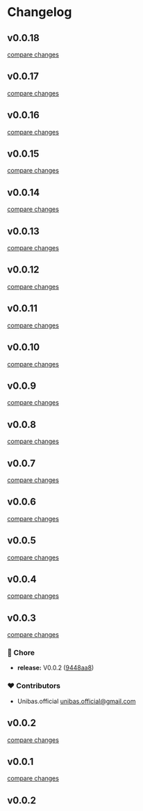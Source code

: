 # Changelog


## v0.0.18

[compare changes](https://github.com/sajadhzj/nuxt-glorious/compare/v0.0.17...v0.0.18)

## v0.0.17

[compare changes](https://github.com/sajadhzj/nuxt-glorious/compare/v0.0.16...v0.0.17)

## v0.0.16

[compare changes](https://github.com/sajadhzj/nuxt-glorious/compare/v0.0.15...v0.0.16)

## v0.0.15

[compare changes](https://github.com/sajadhzj/nuxt-glorious/compare/v0.0.14...v0.0.15)

## v0.0.14

[compare changes](https://github.com/sajadhzj/nuxt-glorious/compare/v0.0.13...v0.0.14)

## v0.0.13

[compare changes](https://github.com/sajadhzj/nuxt-glorious/compare/v0.0.12...v0.0.13)

## v0.0.12

[compare changes](https://github.com/sajadhzj/nuxt-glorious/compare/v0.0.11...v0.0.12)

## v0.0.11

[compare changes](https://github.com/sajadhzj/nuxt-glorious/compare/v0.0.10...v0.0.11)

## v0.0.10

[compare changes](https://github.com/sajadhzj/nuxt-glorious/compare/v0.0.9...v0.0.10)

## v0.0.9

[compare changes](https://github.com/sajadhzj/nuxt-glorious/compare/v0.0.8...v0.0.9)

## v0.0.8

[compare changes](https://github.com/sajadhzj/nuxt-glorious/compare/v0.0.7...v0.0.8)

## v0.0.7

[compare changes](https://github.com/sajadhzj/nuxt-glorious/compare/v0.0.6...v0.0.7)

## v0.0.6

[compare changes](https://github.com/sajadhzj/nuxt-glorious/compare/v0.0.5...v0.0.6)

## v0.0.5

[compare changes](https://github.com/sajadhzj/nuxt-glorious/compare/v0.0.4...v0.0.5)

## v0.0.4

[compare changes](https://github.com/sajadhzj/nuxt-glorious/compare/v0.0.3...v0.0.4)

## v0.0.3

[compare changes](https://github.com/sajadhzj/nuxt-glorious/compare/v0.0.1...v0.0.3)

### 🏡 Chore

- **release:** V0.0.2 ([9448aa8](https://github.com/sajadhzj/nuxt-glorious/commit/9448aa8))

### ❤️ Contributors

- Unibas.official <unibas.official@gmail.com>

## v0.0.2

[compare changes](https://github.com/sajadhzj/glorious/compare/v0.0.1...v0.0.2)

## v0.0.1

[compare changes](https://github.com/sajadhzj/glorious/compare/v0.0.2...v0.0.1)

## v0.0.2

